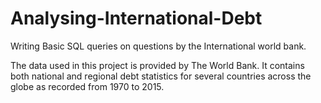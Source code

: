 # Analysing-International-Debt
Writing Basic SQL queries on questions by the International world bank.

The data used in this project is provided by The World Bank. It contains both national and regional debt statistics for several countries across the globe as recorded from 1970 to 2015.
